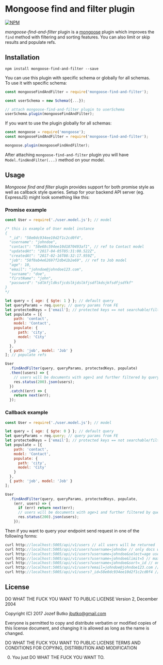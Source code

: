 Mongoose find and filter plugin
=========

[![NPM](https://nodei.co/npm/mongoose-find-and-filter.png?downloads=true&downloadRank=true&stars=true)](https://nodei.co/npm/mongoose-find-and-filter/)

*mongoose-find-and-filter* plugin is a [mongoose](http://www.mongoose.com) plugin which improves the `find` method with filtering and sorting features. You can also limit or skip results and populate refs.

## Installation
```
npm install mongoose-find-and-filter --save
```

You can use this plugin with specific schema or globally for all schemas.<br />
To use it with specific schema:
```javascript
const mongooseFindAndFilter = require('mongoose-find-and-filter');

const userSchema = new Schema({...});

// attach mongoose-find-and-filter plugin to userSchema
userSchema.plugin(mongooseFindAndFilter);
```

If you want to use the plugin globally for all schemas:
```javascript
const mongoose = require('mongoose');
const mongooseFindAndFilter = require('mongoose-find-and-filter');

mongoose.plugin(mongooseFindAndFilter);
```
After attaching `mongoose-find-and-filter` plugin you will have `Model.findAndFilter(...)` method on your model.


## Usage

*Mongoose find and filter* plugin provides support for both promise style as well as callback style queries. Setup for your backend API server (eg. ExpressJS) might look something like this:

### Promise example
```javascript
const User = require('./user.model.js'); // model

/* this is example of User model instance
{
  "_id": "58e0dc934ee10d2f1c2cd0f4",
  "username": "johndoe",
  "contact": "58e68c594ee10d1870493af1", // ref to Contact model
  "updatedAt": "2017-04-05T05:31:00.522Z",
  "createdAt": "2017-02-16T08:32:17.959Z",
  "job": "58f0ab4e62697f2db41b2e69", // ref to Job model
  "age": 10,
  "email": "johndoe@johndoe123.com",
  "surname": "doe",
  "firstName": "john",
  "password": "sdlkfjldksfjcdslkjdslkfjsdflkdsjkfsdfjsdfkf"
}
*/

let query = { age: { $gte: 1 } }; // default query
let queryParams = req.query; // query params from FE
let protectedKeys = ['email']; // protected keys == not searchable/filterable
let populate = [{
    path: 'contact',
    model: 'Contact',
    populate: {
      path: 'city',
      model: 'City'
    }
  },
  { path: 'job', model: 'Job' }
]; // populate refs

User
  .findAndFilter(query, queryParams, protectedKeys, populate)
  .then((users) => {
    // users will be documents with age>1 and further filtered by query sent as query params from FE
    res.status(200).json(users);
  })
  .catch((err) => {
    return next(err);
  });

```

### Callback example
```javascript
const User = require('./user.model.js'); // model

let query = { age: { $gte: 0 } }; // default query
let queryParams = req.query; // query params from FE
let protectedKeys = ['email']; // protected keys == not searchable/filterable
let populate = [{
    path: 'contact',
    model: 'Contact',
    populate: {
      path: 'city',
      model: 'City'
    }
  },
  { path: 'job', model: 'Job' }
];

User
  .findAndFilter(query, queryParams, protectedKeys, populate,
    (err, users) => {
      if (err) return next(err);
      // users will be documents with age>1 and further filtered by query sent as query params from FE
      res.status(200).json(users);
    });

```

Then if you want to query your endpoint send request in one of the following forms:
```javascript
curl http://localhost:5005/api/v1/users // all users will be returned
curl http://localhost:5005/api/v1/users?username=johndoe // only docs with username=johndoe will be returned
curl http://localhost:5005/api/v1/users?username=johndoe&select=age username // only docs with username=johndoe will be returned and only age and username keys will be selected
curl http://localhost:5005/api/v1/users?username=johndoe&limit=5 // max 5 docs will be returned
curl http://localhost:5005/api/v1/users?username=johndoe&sort=_id // only docs with username=johndoe sorted by _id in ASC order will be returned
curl http://localhost:5005/api/v1/users?email=johndoe@johndoe123.com // request will respond with 400 bad request as email is protected key
curl http://localhost:5005/api/v1/users?_id=58e0dc934ee10d2f1c2cd0f4 // only doc with _id=58e0dc934ee10d2f1c2cd0f4 will be returned
```

## License

DO WHAT THE FUCK YOU WANT TO PUBLIC LICENSE
Version 2, December 2004

Copyright (C) 2017 Jozef Butko <jbutko@gmail.com>

Everyone is permitted to copy and distribute verbatim or modified
copies of this license document, and changing it is allowed as long
as the name is changed.

DO WHAT THE FUCK YOU WANT TO PUBLIC LICENSE
TERMS AND CONDITIONS FOR COPYING, DISTRIBUTION AND MODIFICATION

0. You just DO WHAT THE FUCK YOU WANT TO.
